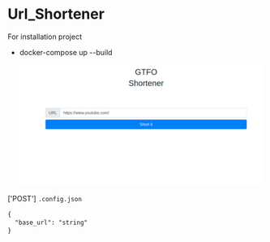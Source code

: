 # Url_Shortener

For installation project
- docker-compose up --build
  
  
  
  
  ![plot](main.png)


['POST'] `.config.json`

```
{
  "base_url": "string"
}
